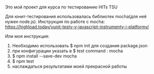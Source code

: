 Это мой проект для курса по тестированию HITs TSU

Для юнит-тестирования использовалась библиотек mocha(для неё нужен node.js).
Инструкция по работе с mocha: https://highload.today/yunit-testy-v-javascript-instrumenty-i-platformy/

Или моя инструкция:
1) Необходимо использовать $ npm init для создания package.json
2) при конфигурации указать в $ test command : mocha
3) $ npm install --save-dev mocha
4) $ npm test
5) наслаждаться результатами моей прекрасной работы